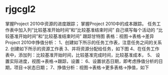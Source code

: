 # rjgcgl2
掌握Project 2010中资源的进度跟踪；
掌握Project 2010中的成本跟踪。
任务工作表中加入列“比较基准开始时间”和“比较基准结束时间”
自己填写每个活动的 “比较基准开始时间”和“比较基准结束时间”
跟踪甘特图
表格：视图->表格->差异
Project 2010中挣值分析：
1、创建如下所示的任务工作表，注意任务之间的关系
2. 创建如下所示的资源工作表
3、并将资源分配给任务，如下图
4、在任务工作表中，添加列：比较基准开始时间，比较基准完成时间，比较基准成本，
5、 设置实际进度，视图->表格->跟踪，设置：
6、设置状态日期，即考虑挣值分析的日期，项目->状态日期；
7、挣值分析：视图->表格->更多表格->挣值，如下
